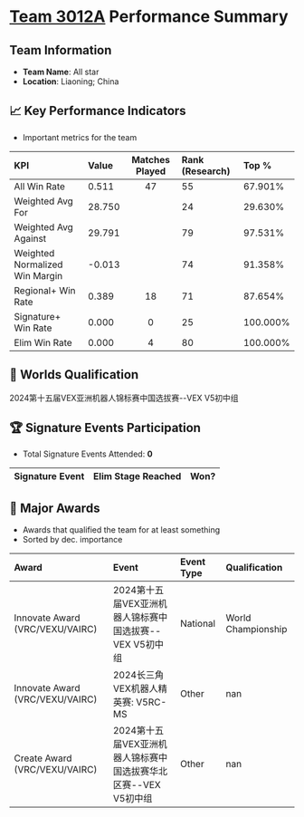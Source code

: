 # [Team 3012A](https://https://www.robotevents.com/teams/V5RC/3012A) Performance Summary

##  Team Information
- **Team Name**: All star
- **Location**: Liaoning; China

## 📈 Key Performance Indicators
- Important metrics for the team

| KPI | Value | Matches Played | Rank (Research) | Top % |
|:---|:-----|:--------------:|:----|:-----|
| All Win Rate | 0.511 | 47 | 55 | 67.901% |
| Weighted Avg For | 28.750 |  | 24 | 29.630% |
| Weighted Avg Against | 29.791 |  | 79 | 97.531% |
| Weighted Normalized Win Margin | -0.013 |  | 74 | 91.358% |
| Regional+ Win Rate | 0.389 | 18 | 71 | 87.654% |
| Signature+ Win Rate | 0.000 | 0 | 25 | 100.000% |
| Elim Win Rate | 0.000 | 4 | 80 | 100.000% |


## 🎯 Worlds Qualification
2024第十五届VEX亚洲机器人锦标赛中国选拔赛--VEX V5初中组

## 🏆 Signature Events Participation
- Total Signature Events Attended: **0**

| Signature Event | Elim Stage Reached | Won? |
|:----------------|:-------------------|:----|


## 🥇 Major Awards
- Awards that qualified the team for at least something
- Sorted by dec. importance

| Award | Event | Event Type | Qualification |
|:------|:------|:-----------|:--------------|
| Innovate Award (VRC/VEXU/VAIRC) | 2024第十五届VEX亚洲机器人锦标赛中国选拔赛--VEX V5初中组 | National | World Championship |
| Innovate Award (VRC/VEXU/VAIRC) | 2024长三角VEX机器人精英赛: V5RC-MS | Other | nan |
| Create Award (VRC/VEXU/VAIRC) | 2024第十五届VEX亚洲机器人锦标赛中国选拔赛华北区赛--VEX V5初中组 | Other | nan |


